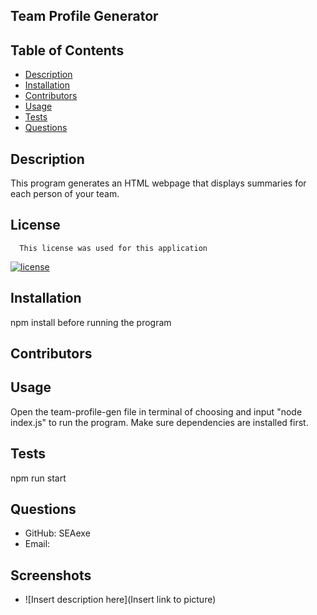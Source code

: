 ## Team Profile Generator


## Table of Contents
- [Description](#description)
- [Installation](#installation)
- [Contributors](#contributors)
- [Usage](#usage)
- [Tests](#tests)
- [Questions](#questions)
## Description
This program generates an HTML webpage that displays summaries for each person of your team.
## License
      This license was used for this application

[![license](https://img.shields.io/badge/license-undefined-blue.svg)]()
## Installation
npm install before running the program
## Contributors

## Usage
Open the team-profile-gen file in terminal of choosing and input "node index.js" to run the program. Make sure dependencies are installed first.
## Tests
npm run start
## Questions
- GitHub: SEAexe
- Email: 

## Screenshots
- ![Insert description here](Insert link to picture)

